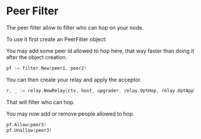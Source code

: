 # Peer Filter

The peer filter allow to filter who can hop on your node.

To use it first create an PeerFilter object:

You may add some peer id allowed to hop here, that way faster than doing it
after the object creation.
```go
pf := filter.New(peer1, peer2)
```
You can then create your relay and apply the acceptor.
```go
r, _ := relay.NewRelay(ctx, host, upgrader, relay.OptHop, relay.OptApplyAcceptor(pf))
```
That will filter who can hop.

You may now add or remove people allowed to hop.
```go
pf.Allow(peer3)
pf.Unallow(peer3)
```

